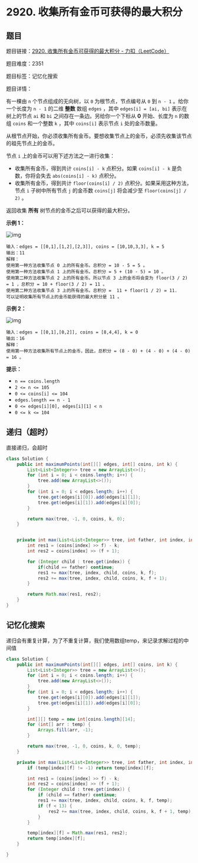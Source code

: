 # 2920. 收集所有金币可获得的最大积分

## 题目

题目链接：[2920. 收集所有金币可获得的最大积分 - 力扣（LeetCode）](https://leetcode.cn/problems/maximum-points-after-collecting-coins-from-all-nodes/description/)

题目难度：2351

题目标签：记忆化搜索

题目详情：

有一棵由 `n` 个节点组成的无向树，以 `0` 为根节点，节点编号从 `0` 到 `n - 1` 。给你一个长度为 `n - 1` 的二维 **整数** 数组 `edges` ，其中 `edges[i] = [ai, bi]` 表示在树上的节点 `ai` 和 `bi` 之间存在一条边。另给你一个下标从 **0** 开始、长度为 `n` 的数组 `coins` 和一个整数 `k` ，其中 `coins[i]` 表示节点 `i` 处的金币数量。

从根节点开始，你必须收集所有金币。要想收集节点上的金币，必须先收集该节点的祖先节点上的金币。

节点 `i` 上的金币可以用下述方法之一进行收集：

- 收集所有金币，得到共计 `coins[i] - k` 点积分。如果 `coins[i] - k` 是负数，你将会失去 `abs(coins[i] - k)` 点积分。
- 收集所有金币，得到共计 `floor(coins[i] / 2)` 点积分。如果采用这种方法，节点 `i` 子树中所有节点 `j` 的金币数 `coins[j]` 将会减少至 `floor(coins[j] / 2)` 。

返回收集 **所有** 树节点的金币之后可以获得的最大积分。

**示例 1：**

![img](https://assets.leetcode.com/uploads/2023/09/18/ex1-copy.png)

```
输入：edges = [[0,1],[1,2],[2,3]], coins = [10,10,3,3], k = 5
输出：11                        
解释：
使用第一种方法收集节点 0 上的所有金币。总积分 = 10 - 5 = 5 。
使用第一种方法收集节点 1 上的所有金币。总积分 = 5 + (10 - 5) = 10 。
使用第二种方法收集节点 2 上的所有金币。所以节点 3 上的金币将会变为 floor(3 / 2) = 1 ，总积分 = 10 + floor(3 / 2) = 11 。
使用第二种方法收集节点 3 上的所有金币。总积分 =  11 + floor(1 / 2) = 11.
可以证明收集所有节点上的金币能获得的最大积分是 11 。 
```

**示例 2：**

![img](https://assets.leetcode.com/uploads/2023/09/18/ex2.png)

```
输入：edges = [[0,1],[0,2]], coins = [8,4,4], k = 0
输出：16
解释：
使用第一种方法收集所有节点上的金币，因此，总积分 = (8 - 0) + (4 - 0) + (4 - 0) = 16 。
```

**提示：**

- `n == coins.length`
- `2 <= n <= 105`
- `0 <= coins[i] <= 104`
- `edges.length == n - 1`
- `0 <= edges[i][0], edges[i][1] < n`
- `0 <= k <= 104`



## 递归（超时）

直接递归，会超时

``` java
class Solution {
    public int maximumPoints(int[][] edges, int[] coins, int k) {
        List<List<Integer>> tree = new ArrayList<>();
        for (int i = 0; i < coins.length; i++) {
            tree.add(new ArrayList<>());
        }
        for (int i = 0; i < edges.length; i++) {
            tree.get(edges[i][0]).add(edges[i][1]);
            tree.get(edges[i][1]).add(edges[i][0]);
        }

        return max(tree, -1, 0, coins, k, 0);
    }


    private int max(List<List<Integer>> tree, int father, int index, int[] coins, int k, int f) {
        int res1 = (coins[index] >> f) - k;
        int res2 = coins[index] >> (f + 1);

        for (Integer child : tree.get(index)) {
            if(child == father) continue;
            res1 += max(tree, index, child, coins, k, f);
            res2 += max(tree, index, child, coins, k, f + 1);
        }

        return Math.max(res1, res2);
    }
}
```



## 记忆化搜索

递归会有重复计算，为了不重复计算，我们使用数组temp，来记录求解过程的中间值

``` java
class Solution {
    public int maximumPoints(int[][] edges, int[] coins, int k) {
        List<List<Integer>> tree = new ArrayList<>();
        for (int i = 0; i < coins.length; i++) {
            tree.add(new ArrayList<>());
        }
        for (int i = 0; i < edges.length; i++) {
            tree.get(edges[i][0]).add(edges[i][1]);
            tree.get(edges[i][1]).add(edges[i][0]);
        }

        int[][] temp = new int[coins.length][14];
        for (int[] arr : temp) {
            Arrays.fill(arr, -1);
        }

        return max(tree, -1, 0, coins, k, 0, temp);
    }

    private int max(List<List<Integer>> tree, int father, int index, int[] coins, int k, int f, int[][] temp) {
        if (temp[index][f] != -1) return temp[index][f];

        int res1 = (coins[index] >> f) - k;
        int res2 = coins[index] >> (f + 1);
        for (Integer child : tree.get(index)) {
            if (child == father) continue;
            res1 += max(tree, index, child, coins, k, f, temp);
            if (f < 13) {
                res2 += max(tree, index, child, coins, k, f + 1, temp);
            }
        }

        temp[index][f] = Math.max(res1, res2);
        return temp[index][f];
    }

}